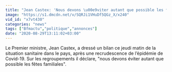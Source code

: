 ```yaml
---
title: "Jean Castex: 'Nous devons \u00e9viter autant que possible les f\u00eates familiales'"
image: "https://s1.dmcdn.net/v/SQRJi1VHuDf5QGz_X/x240"
vid_id: "x7vt430"
categories: "news"
tags: ["Bfmactu","politique","annonces"]
date: "2020-08-29T13:11:02+03:00"
---
```

Le Premier ministre, Jean Castex, a dressé un bilan ce jeudi matin de la situation sanitaire dans le pays, après une recrudescence de l’épidémie de Covid-19. Sur les regroupements il déclare, &quot;nous devons éviter autant que possible les fêtes familiales&quot;.
